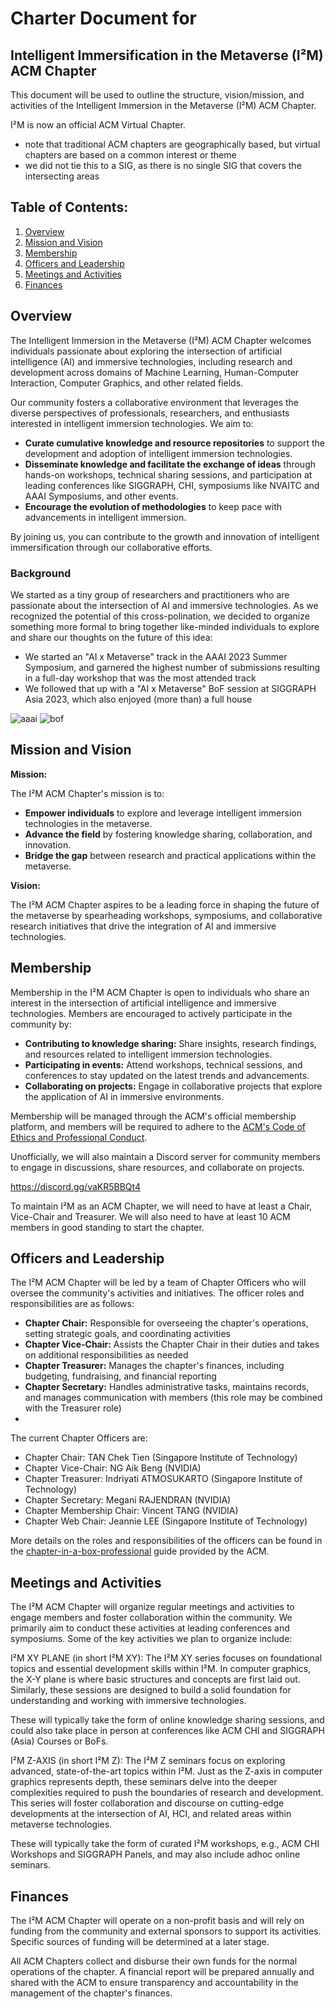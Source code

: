 # Charter Document for 
## Intelligent Immersification in the Metaverse (I²M) ACM Chapter

This document will be used to outline the structure, vision/mission, and activities of the Intelligent Immersion in the Metaverse (I²M) ACM Chapter.

I²M is now an official ACM Virtual Chapter.
- note that traditional ACM chapters are geographically based, but virtual chapters are based on a common interest or theme
- we did not tie this to a SIG, as there is no single SIG that covers the intersecting areas

## Table of Contents:

1. [Overview](#overview)
2. [Mission and Vision](#mission-and-vision)
3. [Membership](#membership)
4. [Officers and Leadership](#officers-and-leadership)
5. [Meetings and Activities](#meetings-and-activities)
6. [Finances](#finances)

## Overview

The Intelligent Immersion in the Metaverse (I²M) ACM Chapter welcomes individuals passionate about exploring the intersection of artificial intelligence (AI) and immersive technologies, including research and development across domains of Machine Learning, Human-Computer Interaction, Computer Graphics, and other related fields.

Our community fosters a collaborative environment that leverages the diverse perspectives of professionals, researchers, and enthusiasts interested in intelligent immersion technologies. We aim to:

* **Curate cumulative knowledge and resource repositories** to support the development and adoption of intelligent immersion technologies.
* **Disseminate knowledge and facilitate the exchange of ideas** through hands-on workshops, technical sharing sessions, and participation at leading conferences like SIGGRAPH, CHI, symposiums like NVAITC and AAAI Symposiums, and other events.
* **Encourage the evolution of methodologies** to keep pace with advancements in intelligent immersion.

By joining us, you can contribute to the growth and innovation of intelligent immersification through our collaborative efforts.

### Background

We started as a tiny group of researchers and practitioners who are passionate about the intersection of AI and immersive technologies. As we recognized the potential of this cross-polination, we decided to organize something more formal to bring together like-minded individuals to explore and share our thoughts on the future of this idea:
- We started an "AI x Metaverse" track in the AAAI 2023 Summer Symposium, and garnered the highest number of submissions resulting in a full-day workshop that was the most attended track
- We followed that up with a "AI x Metaverse" BoF session at SIGGRAPH Asia 2023, which also enjoyed (more than) a full house

![aaai](https://github.com/humaien/iim/assets/3528274/383b9d2e-806e-4632-8a75-269e8d5a3073)
![bof](https://github.com/humaien/iim/assets/3528274/d82f8da6-8dc9-4a12-a550-95b46be6abd1)

## Mission and Vision

**Mission:**

The I²M ACM Chapter's mission is to:

* **Empower individuals** to explore and leverage intelligent immersion technologies in the metaverse.
* **Advance the field** by fostering knowledge sharing, collaboration, and innovation.
* **Bridge the gap** between research and practical applications within the metaverse.

**Vision:**

The I²M ACM Chapter aspires to be a leading force in shaping the future of the metaverse by spearheading workshops, symposiums, and collaborative research initiatives that drive the integration of AI and immersive technologies.

## Membership

Membership in the I²M ACM Chapter is open to individuals who share an interest in the intersection of artificial intelligence and immersive technologies. Members are encouraged to actively participate in the community by:

* **Contributing to knowledge sharing:** Share insights, research findings, and resources related to intelligent immersion technologies.
* **Participating in events:** Attend workshops, technical sessions, and conferences to stay updated on the latest trends and advancements.
* **Collaborating on projects:** Engage in collaborative projects that explore the application of AI in immersive environments.

Membership will be managed through the ACM's official membership platform, and members will be required to adhere to the [ACM's Code of Ethics and Professional Conduct](https://www.acm.org/code-of-ethics).

Unofficially, we will also maintain a Discord server for community members to engage in discussions, share resources, and collaborate on projects.

https://discord.gg/vaKR5BBQt4

To maintain I²M as an ACM Chapter, we will need to have at least a Chair, Vice-Chair and Treasurer. We will also need to have at least 10 ACM members in good standing to start the chapter.

## Officers and Leadership

The I²M ACM Chapter will be led by a team of Chapter Officers who will oversee the community's activities and initiatives. The officer roles and responsibilities are as follows:
- **Chapter Chair:** Responsible for overseeing the chapter's operations, setting strategic goals, and coordinating activities
- **Chapter Vice-Chair:** Assists the Chapter Chair in their duties and takes on additional responsibilities as needed
- **Chapter Treasurer:** Manages the chapter's finances, including budgeting, fundraising, and financial reporting
- **Chapter Secretary:** Handles administrative tasks, maintains records, and manages communication with members (this role may be combined with the Treasurer role)
- 

The current Chapter Officers are:
- Chapter Chair: TAN Chek Tien (Singapore Institute of Technology)
- Chapter Vice-Chair: NG Aik Beng (NVIDIA)
- Chapter Treasurer: Indriyati ATMOSUKARTO (Singapore Institute of Technology)
- Chapter Secretary: Megani RAJENDRAN (NVIDIA)
- Chapter Membership Chair: Vincent TANG (NVIDIA)
- Chapter Web Chair: Jeannie LEE (Singapore Institute of Technology)

More details on the roles and responsibilities of the officers can be found in the [chapter-in-a-box-professional](https://www.acm.org/binaries/content/assets/chapters/chapter-in-a-box-professional.pdf) guide provided by the ACM.

## Meetings and Activities

The I²M ACM Chapter will organize regular meetings and activities to engage members and foster collaboration within the community. We primarily aim to conduct these activities at leading conferences and symposiums. Some of the key activities we plan to organize include:

I²M XY PLANE (in short I²M XY):
The I²M XY series focuses on foundational topics and essential development skills within I²M. In computer graphics, the X-Y plane is where basic structures and concepts are first laid out. Similarly, these sessions are designed to build a solid foundation for understanding and working with immersive technologies.

These will typically take the form of online knowledge sharing sessions, and could also take place in person at conferences like ACM CHI and SIGGRAPH (Asia) Courses or BoFs.

I²M Z-AXIS (in short I²M Z):
The I²M Z seminars focus on exploring advanced, state-of-the-art topics within I²M. Just as the Z-axis in computer graphics represents depth, these seminars delve into the deeper complexities required to push the boundaries of research and development. This series will foster collaboration and discourse on cutting-edge developments at the intersection of AI, HCI, and related areas within metaverse technologies.

These will typically take the form of curated I²M workshops, e.g., ACM CHI Workshops and SIGGRAPH Panels, and may also include adhoc online seminars.


## Finances

The I²M ACM Chapter will operate on a non-profit basis and will rely on funding from the community and external sponsors to support its activities. Specific sources of funding will be determined at a later stage.

All ACM Chapters collect and disburse their own funds for the normal operations of the chapter. A financial report will be prepared annually and shared with the ACM to ensure transparency and accountability in the management of the chapter's finances.

